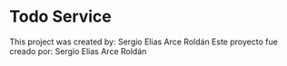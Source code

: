 # Todo Service

This project was created by: Sergio Elias Arce Roldán
Este proyecto fue creado por: Sergio Elias Arce Roldán
